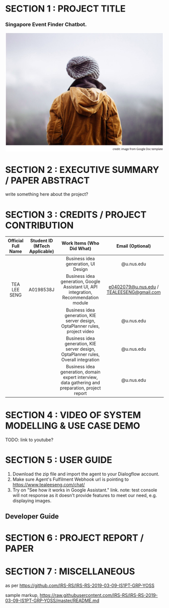 # SECTION 1 : PROJECT TITLE
### Singapore Event Finder Chatbot.
![logo](resources/event-finder.png)

# SECTION 2 : EXECUTIVE SUMMARY / PAPER ABSTRACT
write something here about the project?

# SECTION 3 : CREDITS / PROJECT CONTRIBUTION
| Official Full Name | Student ID (MTech Applicable)| Work Items (Who Did What) | Email (Optional) |
| :---: | :---: | :---: | :---: |
|   |  | Business idea generation, UI Design | @u.nus.edu |
| TEA LEE SENG | A0198538J | Business idea generation, Google Assistant UI, API integration, Recommendation module | e0402079@u.nus.edu / TEALEESENG@gmail.com |
| |  | Business idea generation, KIE server design, OptaPlanner rules, project video | @u.nus.edu |
| |  | Business idea generation, KIE server design, OptaPlanner rules, Overall integration | @u.nus.edu |
| |  | Business idea generation, domain expert interview, data gathering and preparation, project report | @u.nus.edu |

# SECTION 4 : VIDEO OF SYSTEM MODELLING & USE CASE DEMO
TODO: link to youtube?

# SECTION 5 : USER GUIDE
1. Download the zip file and import the agent to your Dialogflow account.
2. Make sure Agent's Fulfilment Webhook url is pointing to https://www.tealeeseng.com/chat/
3. Try on "See how it works in Google Assistant." link. note: test console will not response as it doesn't provide features to meet our need, e.g. displaying images. 
## Developer Guide



# SECTION 6 : PROJECT REPORT / PAPER


# SECTION 7 : MISCELLANEOUS

as per https://github.com/IRS-RS/IRS-RS-2019-03-09-IS1PT-GRP-YOSS

sample markup, https://raw.githubusercontent.com/IRS-RS/IRS-RS-2019-03-09-IS1PT-GRP-YOSS/master/README.md